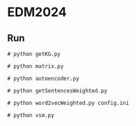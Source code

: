 # EDM2024


## Run

```
# python getKG.py

# python matrix.py

# python autoencoder.py 

# python getSentencesWeighted.py

# python word2vecWeighted.py config.ini

# python vsm.py
```
